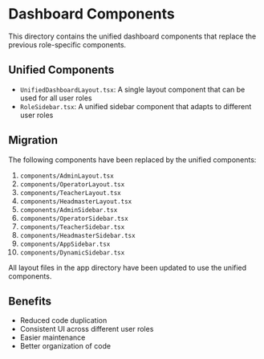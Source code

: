 # Dashboard Components

This directory contains the unified dashboard components that replace the previous role-specific components.

## Unified Components

- `UnifiedDashboardLayout.tsx`: A single layout component that can be used for all user roles
- `RoleSidebar.tsx`: A unified sidebar component that adapts to different user roles

## Migration

The following components have been replaced by the unified components:

1. `components/AdminLayout.tsx`
2. `components/OperatorLayout.tsx`
3. `components/TeacherLayout.tsx`
4. `components/HeadmasterLayout.tsx`
5. `components/AdminSidebar.tsx`
6. `components/OperatorSidebar.tsx`
7. `components/TeacherSidebar.tsx`
8. `components/HeadmasterSidebar.tsx`
9. `components/AppSidebar.tsx`
10. `components/DynamicSidebar.tsx`

All layout files in the app directory have been updated to use the unified components.

## Benefits

- Reduced code duplication
- Consistent UI across different user roles
- Easier maintenance
- Better organization of code
